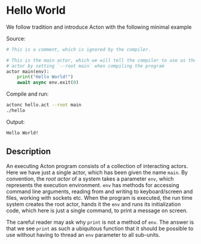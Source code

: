 # Hello World

We follow tradition and introduce Acton with the following minimal example

Source:
```python
# This is a comment, which is ignored by the compiler.

# This is the main actor, which we will tell the compiler to use as the root
# actor by setting `--root main` when compiling the program
actor main(env):
    print("Hello World!")
    await async env.exit(0)
```

Compile and run:
```sh
actonc hello.act --root main
./hello
```

Output:
```sh
Hello World!
```


## Description

An executing Acton program consists of a collection of interacting actors. Here we have just a single actor, which has been given the name `main`. By convention, the *root actor* of a system takes a parameter `env`, which represents the execution environment. `env` has methods for accessing command line arguments, reading from and writing to keyboard/screen and files, working with sockets etc. When the program is executed, the run time system creates the root actor, hands it the `env` and runs its initialization code, which here is just a single command, to print a message on screen.

The careful reader may ask why `print` is not a method of `env`. The answer is that we see `print` as such a ubiquitous function that it should be possible to use without having to thread an `env` parameter to all sub-units.
